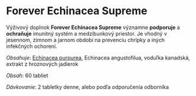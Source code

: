 Forever Echinacea Supreme
=========================

Výživový doplnok **Forever Echinacea Supreme** významne **podporuje** a
**ochraňuje** imunitný systém a medzibunkový priestor. Je vhodný v jesennom,
zimnom a jarnom období na prevenciu chrípky a iných infekčných ochorení.

*Obsahuje*: [Echinacea purpurea](/bylinky/echinacea-purpurea), Echinacea
angustofilua, voduľka kanadská, extrakt z hroznových jadierok

*Obsah*: 60 tabliet

*Dávkovanie*: 2 tabletky denne, alebo podľa odporučenia odborníka

